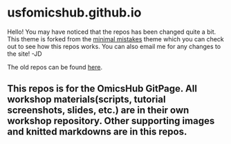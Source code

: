 

# usfomicshub.github.io

Hello! You may have noticed that the repos has been changed quite a bit. This theme is forked from the [minimal mistakes](https://mmistakes.github.io/minimal-mistakes/docs/quick-start-guide/) theme
which you can check out to see how this repos works. You can also email me for any changes to the site! -JD 

The old repos can be found [here](https://usf.box.com/s/ttelspvcsbo8mfsuwv66sgozd90ix3k1).

## This repos is for the OmicsHub GitPage. All workshop materials(scripts, tutorial screenshots, slides, etc.) are in their own workshop repository. Other supporting images and knitted markdowns are in this repos. 
